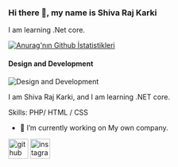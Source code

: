 ### Hi there 👋, my name is Shiva Raj Karki

I am learning .Net core.

[![Anurag'nın Github İstatistikleri](https://github-readme-stats.vercel.app/api?username=shivraj110)](https://github.com/anuraghazra/github-readme-stats)



#### Design and Development
![Design and Development](https://pbs.twimg.com/profile_banners/750175986650484737/1647943235/1080x360)

I am Shiva Raj Karki, and I am learning .NET core.


Skills:  PHP/ HTML / CSS

- 🔭 I’m currently working on My own company. 


[<img src='https://cdn.jsdelivr.net/npm/simple-icons@3.0.1/icons/github.svg' alt='github' height='40'>](https://github.com/shivraj110)  [<img src='https://cdn.jsdelivr.net/npm/simple-icons@3.0.1/icons/instagram.svg' alt='instagram' height='40'>](https://www.instagram.com/s.raj_kshetri/)  




